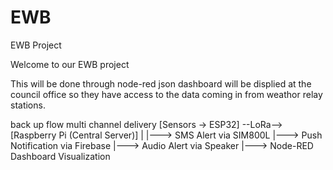 # EWB
EWB Project

Welcome to our EWB project 

This will be done through node-red 
json dashboard will be displied at the council office so they have access to the data coming in from weathor relay stations.







back up flow multi channel delivery 
[Sensors → ESP32] --LoRa--> [Raspberry Pi (Central Server)]
     |
     |---> SMS Alert via SIM800L
     |---> Push Notification via Firebase
     |---> Audio Alert via Speaker
     |---> Node-RED Dashboard Visualization
